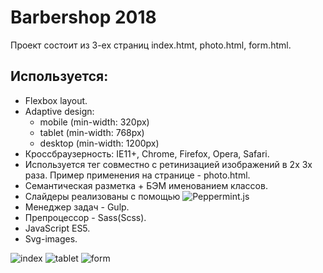 # Barbershop 2018
Проект состоит из 3-ех страниц index.htmt, photo.html, form.html.

## Используется:
* Flexbox layout.
* Adaptive design: 
  * mobile (min-width: 320px)
  * tablet (min-width: 768px)
  * desktop (min-width: 1200px)
* Кроссбраузерность: IE11+, Chrome, Firefox, Opera, Safari.
* Используется тег <picture> совместно с ретинизацией изображений в 2x 3x раза. Пример применения на странице - photo.html.
* Семантическая разметка + БЭМ именованием классов.
* Слайдеры реализованы с помощью ![Peppermint.js](http://wd.dizaina.net/scripts/peppermint/)
* Менеджер задач - Gulp.
* Препроцессор - Sass(Scss).
* JavaScript ES5.
* Svg-images.

![index](https://github.com/justbenya/adaptive-barbershop/tree/master/readme/index.png)
![tablet](https://github.com/justbenya/adaptive-barbershop/tree/master/readme/tablet.png)
![form](https://github.com/justbenya/adaptive-barbershop/tree/master/readme/form.png)
